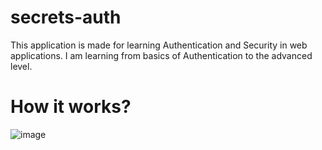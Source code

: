 # secrets-auth
This application is made for learning Authentication and Security in web applications. I am learning from basics of Authentication to the advanced level.

# How it works?
![image](https://user-images.githubusercontent.com/70312106/131367369-ff45a73c-5c27-4ead-a604-20566ee5a506.png)
